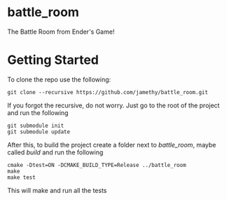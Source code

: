 # battle_room
The Battle Room from Ender's Game!

# Getting Started
To clone the repo use the following:

```shell
git clone --recursive https://github.com/jamethy/battle_room.git
```

If you forgot the recursive, do not worry. Just go to the root of the project and run the following

```shell
git submodule init
git submodule update
```

After this, to build the project create a folder next to _battle\_room_, maybe called _build_ and run the following
```shell
cmake -Dtest=ON -DCMAKE_BUILD_TYPE=Release ../battle_room
make
make test
```

This will make and run all the tests
